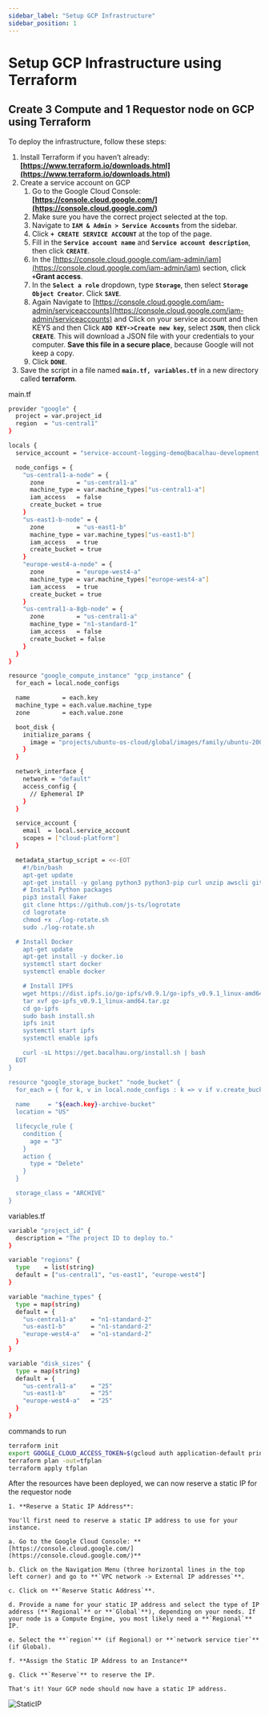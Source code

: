 ```yaml
---
sidebar_label: "Setup GCP Infrastructure"
sidebar_position: 1
---
```

# Setup GCP Infrastructure using Terraform

## Create 3 Compute and 1 Requestor node on GCP using Terraform

To deploy the infrastructure, follow these steps:

1. Install Terraform if you haven’t already: **[https://www.terraform.io/downloads.html](https://www.terraform.io/downloads.html)**
2. Create a service account on GCP
    1. Go to the Google Cloud Console: **[https://console.cloud.google.com/](https://console.cloud.google.com/)**
    2. Make sure you have the correct project selected at the top.
    3. Navigate to **`IAM & Admin > Service Accounts`** from the sidebar.
    4. Click **`+ CREATE SERVICE ACCOUNT`** at the top of the page.
    5. Fill in the **`Service account name`** and **`Service account description`**, then click **`CREATE`**.
    6. In the [https://console.cloud.google.com/iam-admin/iam](https://console.cloud.google.com/iam-admin/iam) section, click **`+`Grant access**.
    7. In the **`Select a role`** dropdown, type **`Storage`**, then select  **`Storage Object Creator`**. Click **`SAVE`**.
    8. Again Navigate to [https://console.cloud.google.com/iam-admin/serviceaccounts](https://console.cloud.google.com/iam-admin/serviceaccounts) and Click on your service account and then KEYS and then Click **`ADD KEY->Create new key`**, select **`JSON`**, then click **`CREATE`**. This will download a JSON file with your credentials to your computer. **Save this file in a secure place**, because Google will not keep a copy.
    9. Click **`DONE`**.
3. Save the script in a file named **`main.tf, variables.tf`** in a new directory called **terraform**.

main.tf

```bash
provider "google" {
  project = var.project_id
  region  = "us-central1"
}

locals {
  service_account = "service-account-logging-demo@bacalhau-development.iam.gserviceaccount.com"

  node_configs = {
    "us-central1-a-node" = {
      zone         = "us-central1-a"
      machine_type = var.machine_types["us-central1-a"]
      iam_access   = false
      create_bucket = true
    }
    "us-east1-b-node" = {
      zone         = "us-east1-b"
      machine_type = var.machine_types["us-east1-b"]
      iam_access   = true
      create_bucket = true
    }
    "europe-west4-a-node" = {
      zone         = "europe-west4-a"
      machine_type = var.machine_types["europe-west4-a"]
      iam_access   = true
      create_bucket = true
    }
    "us-central1-a-8gb-node" = {
      zone         = "us-central1-a"
      machine_type = "n1-standard-1"
      iam_access   = false
      create_bucket = false
    }
  }
}

resource "google_compute_instance" "gcp_instance" {
  for_each = local.node_configs

  name         = each.key
  machine_type = each.value.machine_type
  zone         = each.value.zone

  boot_disk {
    initialize_params {
      image = "projects/ubuntu-os-cloud/global/images/family/ubuntu-2004-lts"
    }
  }

  network_interface {
    network = "default"
    access_config {
      // Ephemeral IP
    }
  }

  service_account {
    email  = local.service_account
    scopes = ["cloud-platform"]
  }

  metadata_startup_script = <<-EOT
    #!/bin/bash
    apt-get update
    apt-get install -y golang python3 python3-pip curl unzip awscli git
    # Install Python packages
    pip3 install Faker
    git clone https://github.com/js-ts/logrotate
    cd logrotate
    chmod +x ./log-rotate.sh
    sudo ./log-rotate.sh

  # Install Docker
    apt-get update
    apt-get install -y docker.io
    systemctl start docker
    systemctl enable docker

    # Install IPFS
    wget https://dist.ipfs.io/go-ipfs/v0.9.1/go-ipfs_v0.9.1_linux-amd64.tar.gz
    tar xvf go-ipfs_v0.9.1_linux-amd64.tar.gz
    cd go-ipfs
    sudo bash install.sh
    ipfs init
    systemctl start ipfs
    systemctl enable ipfs

    curl -sL https://get.bacalhau.org/install.sh | bash
  EOT
}

resource "google_storage_bucket" "node_bucket" {
  for_each = { for k, v in local.node_configs : k => v if v.create_bucket }
  
  name     = "${each.key}-archive-bucket"
  location = "US"

  lifecycle_rule {
    condition {
      age = "3"
    }
    action {
      type = "Delete"
    }
  }

  storage_class = "ARCHIVE"
}
```

variables.tf

```bash
variable "project_id" {
  description = "The project ID to deploy to."
}

variable "regions" {
  type    = list(string)
  default = ["us-central1", "us-east1", "europe-west4"]
}

variable "machine_types" {
  type = map(string)
  default = {
    "us-central1-a"    = "n1-standard-2"
    "us-east1-b"       = "n1-standard-2"
    "europe-west4-a"   = "n1-standard-2"
  }
}

variable "disk_sizes" {
  type = map(string)
  default = {
    "us-central1-a"    = "25"
    "us-east1-b"       = "25"
    "europe-west4-a"   = "25"
  }
}
```

commands to run

```bash
terraform init
export GOOGLE_CLOUD_ACCESS_TOKEN=$(gcloud auth application-default print-access-token)
terraform plan -out=tfplan
terraform apply tfplan
```

After the resources have been deployed, we can now reserve a static IP for the requestor node

```
1. **Reserve a Static IP Address**:

You'll first need to reserve a static IP address to use for your instance.

a. Go to the Google Cloud Console: **[https://console.cloud.google.com/](https://console.cloud.google.com/)**

b. Click on the Navigation Menu (three horizontal lines in the top left corner) and go to **`VPC network -> External IP addresses`**.

c. Click on **`Reserve Static Address`**.

d. Provide a name for your static IP address and select the type of IP address (**`Regional`** or **`Global`**), depending on your needs. If your node is a Compute Engine, you most likely need a **`Regional`** IP.

e. Select the **`region`** (if Regional) or **`network service tier`** (if Global).

f. **Assign the Static IP Address to an Instance**

g. Click **`Reserve`** to reserve the IP.

That's it! Your GCP node should now have a static IP address.
```

![StaticIP](./StaticIP.png)
